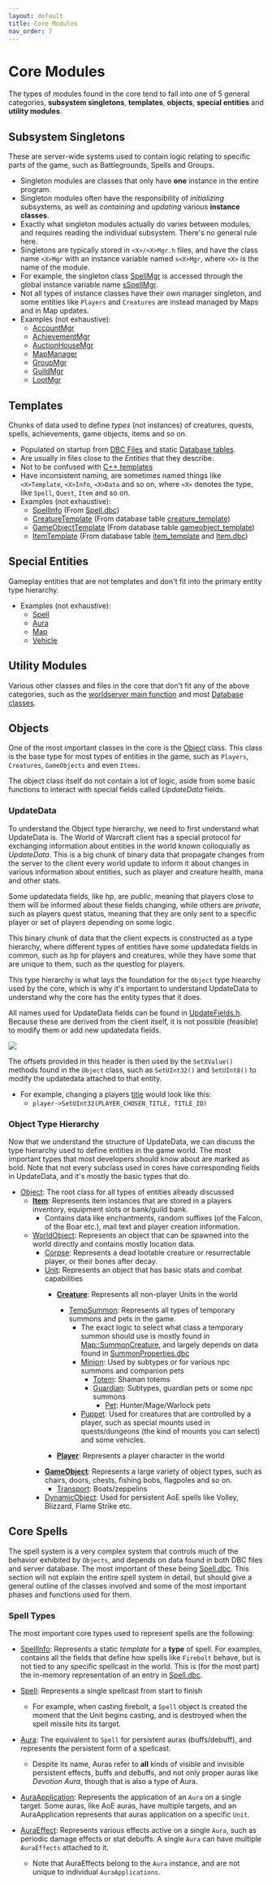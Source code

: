 ```yaml
---
layout: default
title: Core Modules
nav_order: 7
---
```


# Core Modules

The types of modules found in the core tend to fall into one of 5 general categories, **subsystem singletons**, **templates**, **objects**, **special entities** and **utility modules**.

## Subsystem Singletons

These are server-wide systems used to contain logic relating to specific parts of the game, such as Battlegrounds, Spells and Groups.
- Singleton modules are classes that only have **one** instance in the entire program.
- Singleton modules often have the responsibility of _initializing_ subsystems, as well as _containing_ and _updating_ various **instance classes**.
- Exactly what singleton modules actually do varies between modules, and requires reading the individual subsystem. There's no general rule here.
- Singletons are typically stored in `<X>/<X>Mgr.h` files, and have the class name `<X>Mgr` with an instance variable named `s<X>Mgr`, where `<X>` is the name of the module.
- For example, the singleton class [SpellMgr](https://github.com/TrinityCore/TrinityCore/blob/3.3.5/src/server/game/Spells/SpellMgr.h#:~:text=class%20TC_GAME_API%20SpellMgr) is accessed through the global instance variable name [sSpellMgr](https://github.com/TrinityCore/TrinityCore/blob/3.3.5/src/server/game/Spells/SpellMgr.h#:~:text=#define%20sSpellMgr%20SpellMgr::Instance()).
- Not all types of instance classes have their own manager singleton, and some entities like `Players` and `Creatures` are instead managed by Maps and in Map updates.
- Examples (not exhaustive):
    - [AccountMgr](https://github.com/TrinityCore/TrinityCore/blob/3.3.5/src/server/game/Accounts/AccountMgr.h)
    - [AchievementMgr](https://github.com/TrinityCore/TrinityCore/blob/3.3.5/src/server/game/Achievements/AchievementMgr.h)
    - [AuctionHouseMgr](https://github.com/TrinityCore/TrinityCore/tree/3.3.5/src/server/game/AuctionHouse)
    - [MapManager](https://github.com/TrinityCore/TrinityCore/blob/3.3.5/src/server/game/Maps/MapManager.h)
    - [GroupMgr](https://github.com/TrinityCore/TrinityCore/blob/3.3.5/src/server/game/Groups/GroupMgr.h)
    - [GuildMgr](https://github.com/TrinityCore/TrinityCore/blob/3.3.5/src/server/game/Guilds/GuildMgr.h)
    - [LootMgr](https://github.com/TrinityCore/TrinityCore/blob/3.3.5/src/server/game/Loot/LootMgr.h)

## Templates

Chunks of data used to define _types_ (not instances) of creatures, quests, spells, achievements, game objects, items and so on.

- Populated on startup from [DBC Files](./dbc) and static [Database tables](./database).
- Are usually in files close to the _Entities_ that they describe.
- Not to be confused with [C++ templates](https://www.learncpp.com/cpp-tutorial/template-classes/)
- Have inconsistent naming, are sometimes named things like `<X>Template`, `<X>Info`, `<X>Data` and so on, where `<X>` denotes the type, like `Spell`, `Quest`, `Item` and so on.
- Examples (not exhaustive):
    - [SpellInfo](https://github.com/TrinityCore/TrinityCore/blob/3.3.5/src/server/game/Spells/SpellInfo.h#:~:text=class%20TC_GAME_API%20SpellInfo) (From [Spell.dbc](../dbc/Spell))
    - [CreatureTemplate](https://github.com/TrinityCore/TrinityCore/blob/3.3.5/src/server/game/Entities/Creature/CreatureData.h#:~:text=struct%20TC_GAME_API%20CreatureTemplate) (From database table [creature_template](https://trinitycore.atlassian.net/wiki/spaces/tc/pages/1200128167/creature+template+3.3.5a))
    - [GameObjectTemplate](https://github.com/TrinityCore/TrinityCore/blob/3.3.5/src/server/game/Entities/GameObject/GameObjectData.h#:~:text=struct%20GameObjectTemplate) (From database table [gameobject_template](https://trinitycore.atlassian.net/wiki/spaces/tc/pages/2130143/gameobject+template))
    - [ItemTemplate](https://github.com/TrinityCore/TrinityCore/blob/3.3.5/src/server/game/Entities/Item/ItemTemplate.h#:~:text=struct%20TC_GAME_API%20ItemTemplate) (From database table [item_template](https://trinitycore.atlassian.net/wiki/spaces/tc/pages/2130222/item+template) and [Item.dbc](../dbc/Item))

## Special Entities

Gameplay entities that are not templates and don't fit into the primary entity type hierarchy.
- Examples (not exhaustive):
    - [Spell](https://github.com/TrinityCore/TrinityCore/blob/3.3.5/src/server/game/Spells/Spell.h#:~:text=class%20TC_GAME_API%20Spell)
    - [Aura](https://github.com/TrinityCore/TrinityCore/blob/3.3.5/src/server/game/Spells/Auras/SpellAuras.h#:~:text=class%20TC_GAME_API%20Aura)
    - [Map](https://github.com/TrinityCore/TrinityCore/blob/3.3.5/src/server/game/Maps/Map.h#:~:text=class%20TC_GAME_API%20Map)
    - [Vehicle](https://github.com/TrinityCore/TrinityCore/blob/3.3.5/src/server/game/Entities/Vehicle/Vehicle.h#:~:text=class%20TC_GAME_API%20Vehicle)

## Utility Modules

Various other classes and files in the core that don't fit any of the above categories, such as the [worldserver main function](https://github.com/TrinityCore/TrinityCore/blob/3.3.5/src/server/worldserver/Main.cpp) and most [Database classes](https://github.com/TrinityCore/TrinityCore/tree/3.3.5/src/server/database/Database).

## Objects

One of the most important classes in the core is the [Object](https://github.com/TrinityCore/TrinityCore/blob/3.3.5/src/server/game/Entities/Object/Object.h#:~:text=class%20TC_GAME_API%20Object) class. This class is the base type for most types of entities in the game, such as `Players`, `Creatures`, `GameObjects` and even `Items`.

The object class itself do not contain a lot of logic, aside from some basic functions to interact with special fields called _UpdateData_ fields.

### UpdateData

To understand the Object type hierarchy, we need to first understand what UpdateData is. The World of Warcraft client has a special protocol for exchanging information about entities in the world known colloquially as _UpdateData_. This is a big chunk of binary data that propagate changes from the server to the client every world update to inform it about changes in various information about entities, such as player and creature health, mana and other stats.

Some updatedata fields, like hp, are _public_, meaning that players close to them will be informed about these fields changing, while others are _private_, such as players quest status, meaning that they are only sent to a specific player or set of players depending on some logic.

This binary chunk of data that the client expects is constructed as a type hierarchy, where different types of entities have _some_ updatedata fields in common, such as hp for players and creatures, while they have some that are unique to them, such as the questlog for players.

This type hierarchy is what lays the foundation for the `Object` type hiearchy used by the core, which is why it's important to understand UpdateData to understand why the core has the entity types that it does.

All names used for UpdateData fields can be found in [UpdateFields.h](https://github.com/TrinityCore/TrinityCore/blob/3.3.5/src/server/game/Entities/Object/Updates/UpdateFields.h). Because these are derived from the client itself, it is not possible (feasible) to modify them or add new updatedata fields.

<img class="mi ili" src = "https://i.imgur.com/uE0jMdQ.png">


The offsets provided in this header is then used by the `SetXValue()` methods found in the `Object` class, such as `SetUInt32()` and `SetUInt8()` to modify the updatedata attached to that entity.
- For example, changing a players [title](../dbc/CharTitles.dbc) would look like this:
    - `player->SetUInt32(PLAYER_CHOSEN_TITLE, TITLE_ID)`

### Object Type Hierarchy

Now that we understand the structure of UpdateData, we can discuss the type hierarchy used to define entities in the game world. The most important types that most developers should know about are marked as bold. Note that not every subclass used in cores have corresponding fields in UpdateData, and it's mostly the basic types that do.

- [Object](https://github.com/TrinityCore/TrinityCore/blob/3.3.5/src/server/game/Entities/Object/Object.h#:~:text=class%20TC_GAME_API%20Object): The root class for all types of entities already discussed
    - [**Item**](): Represents item instances that are stored in a players inventory, equipment slots or bank/guild bank.
        - Contains data like enchantments, random suffixes (of the Falcon, of the Boar etc.), mail text and player creation information.
    - [WorldObject](https://github.com/TrinityCore/TrinityCore/blob/3.3.5/src/server/game/Entities/Object/Object.h#:~:text=class%20TC_GAME_API%20WorldObject): Represents an object that can be spawned into the world directly and contains mostly location data.
        - [Corpse](https://github.com/TrinityCore/TrinityCore/blob/3.3.5/src/server/game/Entities/Corpse/Corpse.h#:~:text=class%20TC_GAME_API): Represents a dead lootable creature or resurrectable player, or their bones after decay.
        - [Unit](https://github.com/TrinityCore/TrinityCore/blob/3.3.5/src/server/game/Entities/Unit/Unit.h#:~:text=class%20TC_GAME_API%20Unit): Represents an object that has basic stats and combat capabilities
            - [**Creature**](https://github.com/TrinityCore/TrinityCore/blob/3.3.5/src/server/game/Entities/Creature/Creature.h#:~:text=class%20TC_GAME_API%20Creature): Represents all non-player Units in the world
                - [TempSummon](https://github.com/TrinityCore/TrinityCore/blob/3.3.5/src/server/game/Entities/Creature/TemporarySummon.h#:~:text=class%20TC_GAME_API%20TempSummon): Represents all types of temporary summons and pets in the game.
                    - The exact logic to select what class a temporary summon should use is mostly found in [Map::SummonCreature](https://github.com/TrinityCore/TrinityCore/blob/3.3.5/src/server/game/Entities/Object/Object.cpp#:~:text=Map::SummonCreature), and largely depends on data found in [SummonProperties.dbc](../dbc/SummonProperties)
                    - [Minion](https://github.com/TrinityCore/TrinityCore/blob/3.3.5/src/server/game/Entities/Creature/TemporarySummon.h#:~:text=class%20TC_GAME_API%20Minion): Used by subtypes or for various npc summons and companion pets
                        - [Totem](https://github.com/TrinityCore/TrinityCore/blob/3.3.5/src/server/game/Entities/Totem/Totem.h#:~:text=class%20TC_GAME_API%20Totem): Shaman totems
                        - [Guardian](https://github.com/TrinityCore/TrinityCore/blob/3.3.5/src/server/game/Entities/Creature/TemporarySummon.h#:~:text=class%20TC_GAME_API%20Guardian): Subtypes, guardian pets or some npc summons
                            - [Pet](https://github.com/TrinityCore/TrinityCore/blob/3.3.5/src/server/game/Entities/Pet/Pet.h#:~:text=class%20TC_GAME_API%20Pet): Hunter/Mage/Warlock pets
                    - [Puppet](https://github.com/TrinityCore/TrinityCore/blob/3.3.5/src/server/game/Entities/Creature/TemporarySummon.h#:~:text=class%20TC_GAME_API%20Puppet): Used for creatures that are controlled by a player, such as special mounts used in quests/dungeons (the kind of mounts you can select) and some vehicles.

            - [**Player**](https://github.com/TrinityCore/TrinityCore/blob/3.3.5/src/server/game/Entities/Player/Player.h#:~:text=class%20TC_GAME_API%20Player): Represents a player character in the world
        - [**GameObject**](https://github.com/TrinityCore/TrinityCore/blob/3.3.5/src/server/game/Entities/GameObject/GameObject.h#:~:text=class%20TC_GAME_API%20GameObject): Represents a large variety of object types, such as chairs, doors, chests, fishing bobs, flagpoles and so on.
            - [Transport](https://github.com/TrinityCore/TrinityCore/blob/3.3.5/src/server/game/Entities/Transport/Transport.h#:~:text=class%20TC_GAME_API%20Transport): Boats/zeppelins
        - [DynamicObject](https://github.com/TrinityCore/TrinityCore/blob/3.3.5/src/server/game/Entities/DynamicObject/DynamicObject.h#:~:text=class%20TC_GAME_API%20DynamicObject): Used for persistent AoE spells like Volley, Blizzard, Flame Strike etc.

## Core Spells

The spell system is a very complex system that controls much of the behavior exhibited by `Objects`, and depends on data found in both DBC files and server database. The most important of these being [Spell.dbc](../dbc/Spell). This section will not explain the entire spell system in detail, but should give a general outline of the classes involved and some of the most important phases and functions used for them.

### Spell Types

The most important core types used to represent spells are the following:

- [SpellInfo](https://github.com/TrinityCore/TrinityCore/blob/3.3.5/src/server/game/Spells/SpellInfo.h#:~:text=class%20TC_GAME_API%20SpellInfo): Represents a static _template_ for a **type** of spell. For examples, contains all the fields that define how spells like `Firebolt` behave, but is not tied to any specific spellcast in the world. This is (for the most part) the in-memory representation of an entry in [Spell.dbc](../dbc/Spell).

- [Spell](https://github.com/TrinityCore/TrinityCore/blob/3.3.5/src/server/game/Spells/Spell.h#:~:text=class%20TC_GAME_API%20Spell): Represents a single spellcast from start to finish
    - For example, when casting firebolt, a `Spell` object is created the moment that the Unit begins casting, and is destroyed when the spell missile hits its target.

- [Aura](https://github.com/TrinityCore/TrinityCore/blob/3.3.5/src/server/game/Spells/Auras/SpellAuras.h#:~:text=class%20TC_GAME_API%20Aura): The equivalent to `Spell` for persistent auras (buffs/debuff), and represents the persistent form of a spellcast.
    - Despite its name, Auras refer to **all** kinds of visible and invisible persistent effects, buffs and debuffs, and not only proper auras like _Devotion Aura_, though that is also a type of Aura.

- [AuraApplication](https://github.com/TrinityCore/TrinityCore/blob/3.3.5/src/server/game/Spells/Auras/SpellAuras.h#:~:text=class%20TC_GAME_API%20AuraApplication): Represents the application of an `Aura` on a single target. Some auras, like AoE auras, have multiple targets, and an AuraApplication represents that auras application on a specific `Unit`.

- [AuraEffect](https://github.com/TrinityCore/TrinityCore/blob/3.3.5/src/server/game/Spells/Auras/SpellAuraEffects.h#:~:text=class%20TC_GAME_API%20AuraEffect): Represents various effects active on a single `Aura`, such as periodic damage effects or stat debuffs. A single `Aura` can have multiple `AuraEffects` attached to it.
    - Note that AuraEffects belong to the `Aura` instance, and are not unique to individual `AuraApplications`.